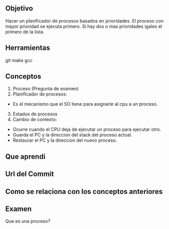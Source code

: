 ## Objetivo

Hacer un planificador de procesos basados en prioridades.
El proceso con mayor prioridad se ejecuta primero. 
Si hay dos o mas prioridades igales el primero de la lista.

## Herramientas

git
make
gcc

## Conceptos
1) Proceso (Pregunta de examen)
2) Planificador de procesos:
  + Es el mecanismo que el SO tiene para asignarle al cpu a un proceso.
3) Estados de procesos
4) Cambio de contexto:
  + Ocurre cuando el CPU deja de ejecutar un proceso para ejecutar otro.
  + Guarda el PC y la direccion del stack del proceso actual.
  + Restaurar el PC y la direccion del nuevo proceso.


## Que aprendi



## Url del Commit



## Como se relaciona con los conceptos anteriores




## Examen

Que es una proceso?
